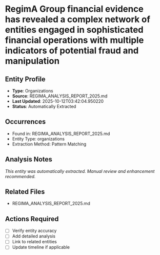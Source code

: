 # RegimA Group financial evidence has revealed a complex network of entities engaged in sophisticated financial operations with multiple indicators of potential fraud and manipulation

## Entity Profile
- **Type**: Organizations
- **Source**: REGIMA_ANALYSIS_REPORT_2025.md
- **Last Updated**: 2025-10-12T03:42:04.950220
- **Status**: Automatically Extracted

## Occurrences
- Found in: REGIMA_ANALYSIS_REPORT_2025.md
- Entity Type: organizations
- Extraction Method: Pattern Matching

## Analysis Notes
*This entity was automatically extracted. Manual review and enhancement recommended.*

## Related Files
- REGIMA_ANALYSIS_REPORT_2025.md

## Actions Required
- [ ] Verify entity accuracy
- [ ] Add detailed analysis
- [ ] Link to related entities
- [ ] Update timeline if applicable
